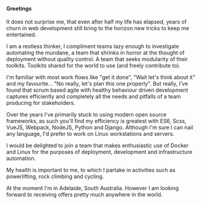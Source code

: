 #### Greetings

It does not surprise me, that even after half my life has elapsed, years of churn in web development still bring to the horizon new tricks to keep me entertained.


I am a restless thinker, I compliment teams lazy enough to investigate automating the mundane, a team that shrinks in horror at the thought of deployment without quality control. A team that seeks modularity of their toolkits. Toolkits shared for the world to use (and freely contribute to).


I'm familiar with most work flows like "get it done", "Wait let's think about it" and my favourite... "No really, let's plan this one properly". But really, I've found that scrum based agile with healthy behaviour driven development captures efficiently and completely all the needs and pitfalls of a team producing for stakeholders.


Over the years I've primarily stuck to using modern open source frameworks, as such you'll find my efficiency is greatest with ES6, Scss, VueJS, Webpack, NodeJS, Python and Django. Although I'm sure I can nail any language, I'd prefer to work on Linux workstations and servers.


I would be delighted to join a team that makes enthusiastic use of Docker and Linux for the purposes of deployment, development and infrastructure automation.


My health is important to me, to which I partake in activities such as powerlifting, rock climbing and cycling.


At the moment I'm in Adelaide, South Australia. However I am looking forward to receiving offers pretty much anywhere in the world.